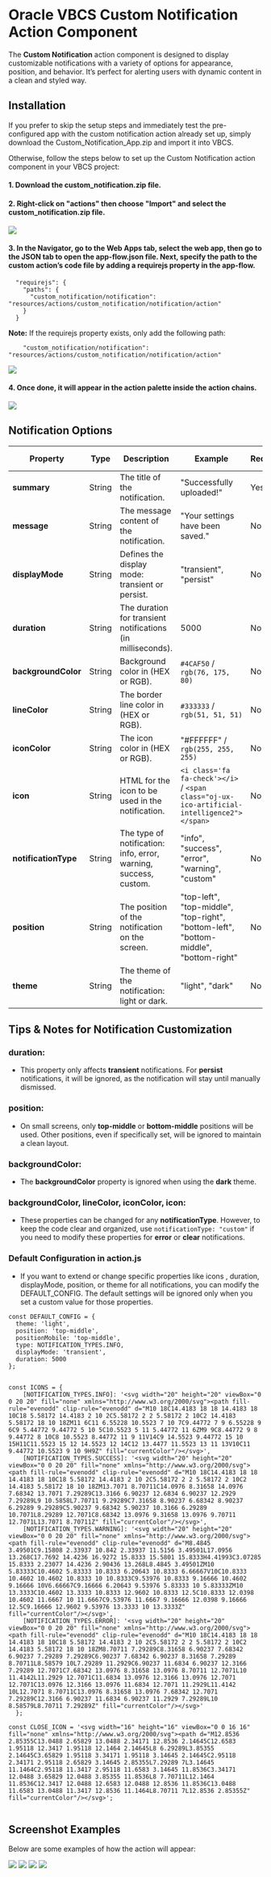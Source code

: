 # Oracle VBCS Custom Notification Action Component

The **Custom Notification** action component is designed to display customizable notifications with a variety of options for appearance, position, and behavior. It’s perfect for alerting users with dynamic content in a clean and styled way.

## Installation

If you prefer to skip the setup steps and immediately test the pre-configured app with the custom notification action already set up, simply download the Custom_Notification_App.zip and import it into VBCS.

Otherwise, follow the steps below to set up the Custom Notification action component in your VBCS project:

#### 1\. Download the custom_notification.zip file.

#### 2\. Right-click on "actions" then choose "Import" and select the custom_notification.zip file.

![](https://github.com/MohammedGalal96/Oracle-VBCS-Custom-Notification-Action-Component/blob/main/images/1.png)

#### 3\. In the Navigator, go to the Web Apps tab, select the web app, then go to the JSON tab to open the app-flow.json file. Next, specify the path to the custom action’s code file by adding a requirejs property in the app-flow.
```
  "requirejs": {
    "paths": {
      "custom_notification/notification": "resources/actions/custom_notification/notification/action"
    }
  }
```
  

**Note:** If the requirejs property exists, only add the following path:
```
    "custom_notification/notification": "resources/actions/custom_notification/notification/action"
```
  

![](https://github.com/MohammedGalal96/Oracle-VBCS-Custom-Notification-Action-Component/blob/main/images/2.png)

#### 4\. Once done, it will appear in the action palette inside the action chains.

![](https://github.com/MohammedGalal96/Oracle-VBCS-Custom-Notification-Action-Component/blob/main/images/3.png)

## Notification Options

| Property | Type | Description | Example | Required | Default Value |
| --- | --- | --- | --- | --- | --- |
| **summary** | String | The title of the notification. | "Successfully uploaded!" | Yes | N/A |
| **message** | String | The message content of the notification. | "Your settings have been saved." | No | N/A |
| **displayMode** | String | Defines the display mode: transient or persist. | "transient", "persist" | No  | `transient` |
| **duration** | String | The duration for transient notifications (in milliseconds). | 5000 | No  | 5000 |
| **backgroundColor** | String | Background color in (HEX or RGB). | `#4CAF50` / `rgb(76, 175, 80)` | No  | N/A |
| **lineColor** | String | The border line color in (HEX or RGB). | `#333333` / `rgb(51, 51, 51)` | No  | N/A |
| **iconColor** | String | The icon color in (HEX or RGB). | "#FFFFFF" / `rgb(255, 255, 255)` | No  | N/A |
| **icon** | String | HTML for the icon to be used in the notification. | `<i class='fa fa-check'></i>` / `<span class="oj-ux-ico-artificial-intelligence2"></span>` | No | N/A |
| **notificationType** | String | The type of notification: info, error, warning, success, custom. | "info", "success", "error", "warning", "custom" | No | "info" |
| **position** | String | The position of the notification on the screen. | "top-left", "top-middle", "top-right", "bottom-left", "bottom-middle", "bottom-right" | No | `top-middle` |
| **theme** | String | The theme of the notification: light or dark. | "light", "dark" | No  | `light` |

## Tips & Notes for Notification Customization

### duration:
- This property only affects **transient** notifications. For **persist** notifications, it will be ignored, as the notification will stay until manually dismissed.

### position:
- On small screens, only **top-middle** or **bottom-middle** positions will be used. Other positions, even if specifically set, will be ignored to maintain a clean layout.

### backgroundColor:
- The **backgroundColor** property is ignored when using the **dark** theme.

### backgroundColor, lineColor, iconColor, icon:
- These properties can be changed for any **notificationType**. However, to keep the code clear and organized, use `notificationType: "custom"` if you need to modify these properties for **error** or **clear** notifications.

### Default Configuration in action.js

- If you want to extend or change specific properties like icons , duration, displayMode, position, or theme for all notifications, you can modify the DEFAULT_CONFIG. The default settings will be ignored only when you set a custom value for those properties.

```
const DEFAULT_CONFIG = {
  theme: 'light',
  position: 'top-middle',
  positionMobile: 'top-middle',
  type: NOTIFICATION_TYPES.INFO,
  displayMode: 'transient',
  duration: 5000
};


const ICONS = {
    [NOTIFICATION_TYPES.INFO]: '<svg width="20" height="20" viewBox="0 0 20 20" fill="none" xmlns="http://www.w3.org/2000/svg"><path fill-rule="evenodd" clip-rule="evenodd" d="M10 18C14.4183 18 18 14.4183 18 10C18 5.58172 14.4183 2 10 2C5.58172 2 2 5.58172 2 10C2 14.4183 5.58172 18 10 18ZM11 6C11 6.55228 10.5523 7 10 7C9.44772 7 9 6.55228 9 6C9 5.44772 9.44772 5 10 5C10.5523 5 11 5.44772 11 6ZM9 9C8.44772 9 8 9.44772 8 10C8 10.5523 8.44772 11 9 11V14C9 14.5523 9.44772 15 10 15H11C11.5523 15 12 14.5523 12 14C12 13.4477 11.5523 13 11 13V10C11 9.44772 10.5523 9 10 9H9Z" fill="currentColor"/></svg>',
    [NOTIFICATION_TYPES.SUCCESS]: '<svg width="20" height="20" viewBox="0 0 20 20" fill="none" xmlns="http://www.w3.org/2000/svg"><path fill-rule="evenodd" clip-rule="evenodd" d="M10 18C14.4183 18 18 14.4183 18 10C18 5.58172 14.4183 2 10 2C5.58172 2 2 5.58172 2 10C2 14.4183 5.58172 18 10 18ZM13.7071 8.70711C14.0976 8.31658 14.0976 7.68342 13.7071 7.29289C13.3166 6.90237 12.6834 6.90237 12.2929 7.29289L9 10.5858L7.70711 9.29289C7.31658 8.90237 6.68342 8.90237 6.29289 9.29289C5.90237 9.68342 5.90237 10.3166 6.29289 10.7071L8.29289 12.7071C8.68342 13.0976 9.31658 13.0976 9.70711 12.7071L13.7071 8.70711Z" fill="currentColor"/></svg>',
    [NOTIFICATION_TYPES.WARNING]: '<svg width="20" height="20" viewBox="0 0 20 20" fill="none" xmlns="http://www.w3.org/2000/svg"><path fill-rule="evenodd" clip-rule="evenodd" d="M8.4845 3.49501C9.15808 2.33937 10.842 2.33937 11.5156 3.49501L17.0956 13.268C17.7692 14.4236 16.9272 15.8333 15.5801 15.8333H4.41993C3.07285 15.8333 2.23077 14.4236 2.90436 13.268L8.4845 3.49501ZM10 5.83333C10.4602 5.83333 10.8333 6.20643 10.8333 6.66667V10C10.8333 10.4602 10.4602 10.8333 10 10.8333C9.53976 10.8333 9.16666 10.4602 9.16666 10V6.66667C9.16666 6.20643 9.53976 5.83333 10 5.83333ZM10 13.3333C10.4602 13.3333 10.8333 12.9602 10.8333 12.5C10.8333 12.0398 10.4602 11.6667 10 11.6667C9.53976 11.6667 9.16666 12.0398 9.16666 12.5C9.16666 12.9602 9.53976 13.3333 10 13.3333Z" fill="currentColor"/></svg>',
    [NOTIFICATION_TYPES.ERROR]: '<svg width="20" height="20" viewBox="0 0 20 20" fill="none" xmlns="http://www.w3.org/2000/svg"><path fill-rule="evenodd" clip-rule="evenodd" d="M10 18C14.4183 18 18 14.4183 18 10C18 5.58172 14.4183 2 10 2C5.58172 2 2 5.58172 2 10C2 14.4183 5.58172 18 10 18ZM8.70711 7.29289C8.31658 6.90237 7.68342 6.90237 7.29289 7.29289C6.90237 7.68342 6.90237 8.31658 7.29289 8.70711L8.58579 10L7.29289 11.2929C6.90237 11.6834 6.90237 12.3166 7.29289 12.7071C7.68342 13.0976 8.31658 13.0976 8.70711 12.7071L10 11.4142L11.2929 12.7071C11.6834 13.0976 12.3166 13.0976 12.7071 12.7071C13.0976 12.3166 13.0976 11.6834 12.7071 11.2929L11.4142 10L12.7071 8.70711C13.0976 8.31658 13.0976 7.68342 12.7071 7.29289C12.3166 6.90237 11.6834 6.90237 11.2929 7.29289L10 8.58579L8.70711 7.29289Z" fill="currentColor"/></svg>'
  };

const CLOSE_ICON = '<svg width="16" height="16" viewBox="0 0 16 16" fill="none" xmlns="http://www.w3.org/2000/svg"><path d="M12.8536 2.85355C13.0488 2.65829 13.0488 2.34171 12.8536 2.14645C12.6583 1.95118 12.3417 1.95118 12.1464 2.14645L8 6.29289L3.85355 2.14645C3.65829 1.95118 3.34171 1.95118 3.14645 2.14645C2.95118 2.34171 2.95118 2.65829 3.14645 2.85355L7.29289 7L3.14645 11.1464C2.95118 11.3417 2.95118 11.6583 3.14645 11.8536C3.34171 12.0488 3.65829 12.0488 3.85355 11.8536L8 7.70711L12.1464 11.8536C12.3417 12.0488 12.6583 12.0488 12.8536 11.8536C13.0488 11.6583 13.0488 11.3417 12.8536 11.1464L8.70711 7L12.8536 2.85355Z" fill="currentColor"/></svg>';


```


## Screenshot Examples

Below are some examples of how the action will appear:

![](https://github.com/MohammedGalal96/Oracle-VBCS-Custom-Notification-Action-Component/blob/main/images/4.png) ![](https://github.com/MohammedGalal96/Oracle-VBCS-Custom-Notification-Action-Component/blob/main/images/5.png) ![](https://github.com/MohammedGalal96/Oracle-VBCS-Custom-Notification-Action-Component/blob/main/images/6.png) ![](https://github.com/MohammedGalal96/Oracle-VBCS-Custom-Notification-Action-Component/blob/main/images/9.png)
